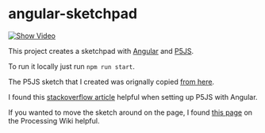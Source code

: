 # angular-sketchpad

[![Show Video](http://img.youtube.com/vi/gJ50_FGEeKA/0.jpg)](http://www.youtube.com/watch?v=gJ50_FGEeKA)

This project creates a sketchpad with [Angular](https://angular.io/) and [P5JS](https://p5js.org/).

To run it locally just run `npm run start`.

The P5JS sketch that I created was orignally copied [from here](https://editor.p5js.org/Janglee123/sketches/HJ2RnrQzN).

I found this [stackoverflow article](https://stackoverflow.com/questions/49472433/how-to-use-p5-js-in-angular-5-application/53464162) helpful when setting up P5JS with Angular.

If you wanted to move the sketch around on the page, I found [this page](https://github.com/processing/p5.js/wiki/Positioning-your-canvas) on the Processing Wiki helpful.
